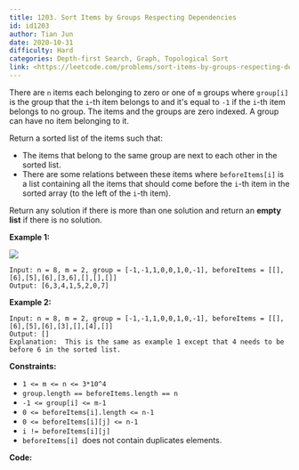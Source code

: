 ```yaml
---
title: 1203. Sort Items by Groups Respecting Dependencies
id: id1203
author: Tian Jun
date: 2020-10-31
difficulty: Hard
categories: Depth-first Search, Graph, Topological Sort
link: <https://leetcode.com/problems/sort-items-by-groups-respecting-dependencies/description/>
---
```


There are `n` items each belonging to zero or one of `m` groups where
`group[i]` is the group that the `i`-th item belongs to and it's equal to `-1`
if the `i`-th item belongs to no group. The items and the groups are zero
indexed. A group can have no item belonging to it.

Return a sorted list of the items such that:

  * The items that belong to the same group are next to each other in the sorted list.
  * There are some relations between these items where `beforeItems[i]` is a list containing all the items that should come before the `i`-th item in the sorted array (to the left of the `i`-th item).

Return any solution if there is more than one solution and return an **empty
list**  if there is no solution.



**Example 1:**

**![](https://assets.leetcode.com/uploads/2019/09/11/1359_ex1.png)**
            
	Input: n = 8, m = 2, group = [-1,-1,1,0,0,1,0,-1], beforeItems = [[],[6],[5],[6],[3,6],[],[],[]]    
	Output: [6,3,4,1,5,2,0,7]    

**Example 2:**
            
	Input: n = 8, m = 2, group = [-1,-1,1,0,0,1,0,-1], beforeItems = [[],[6],[5],[6],[3],[],[4],[]]    
	Output: []    
	Explanation:  This is the same as example 1 except that 4 needs to be before 6 in the sorted list.    



**Constraints:**

  * `1 <= m <= n <= 3*10^4`
  * `group.length == beforeItems.length == n`
  * `-1 <= group[i] <= m-1`
  * `0 <= beforeItems[i].length <= n-1`
  * `0 <= beforeItems[i][j] <= n-1`
  * `i != beforeItems[i][j]`
  * `beforeItems[i] `does not contain duplicates elements.


**Code:**
